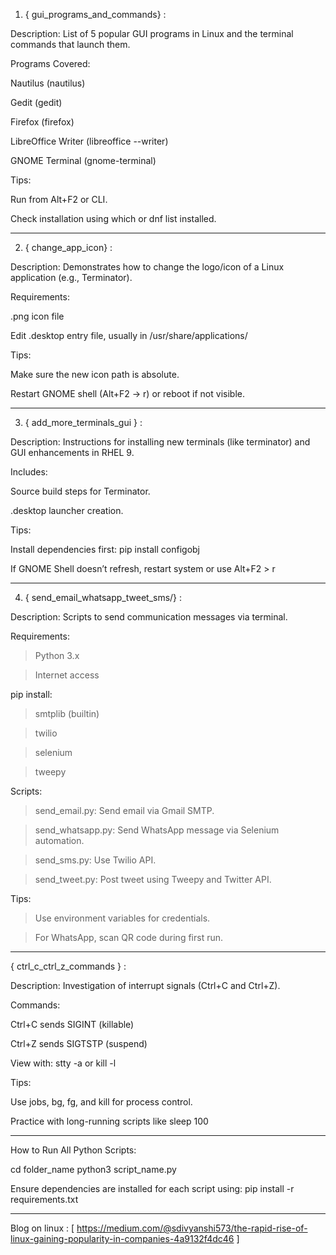 1. { gui_programs_and_commands} :

Description: List of 5 popular GUI programs in Linux and the terminal commands that launch them.

Programs Covered:

Nautilus (nautilus)

Gedit (gedit)

Firefox (firefox)

LibreOffice Writer (libreoffice --writer)

GNOME Terminal (gnome-terminal)

Tips:

Run from Alt+F2 or CLI.

Check installation using which or dnf list installed.

-------------------------------------------------------------------------------------------------------------------------------------------------
2. { change_app_icon} :

Description: Demonstrates how to change the logo/icon of a Linux application (e.g., Terminator).

Requirements:

.png icon file

Edit .desktop entry file, usually in /usr/share/applications/

Tips:

Make sure the new icon path is absolute.

Restart GNOME shell (Alt+F2 → r) or reboot if not visible.
___________________________________________________________________________________________________________________________________________________

3. { add_more_terminals_gui } :

Description: Instructions for installing new terminals (like terminator) and GUI enhancements in RHEL 9.

Includes:

Source build steps for Terminator.

.desktop launcher creation.

Tips:

Install dependencies first: pip install configobj

If GNOME Shell doesn’t refresh, restart system or use Alt+F2 > r
____________________________________________________________________________________________________________________________________________________

4. { send_email_whatsapp_tweet_sms/} :

Description: Scripts to send communication messages via terminal.

Requirements:

> Python 3.x

> Internet access

pip install:

> smtplib (builtin)

> twilio

> selenium

> tweepy

Scripts:

> send_email.py: Send email via Gmail SMTP.

> send_whatsapp.py: Send WhatsApp message via Selenium automation.

> send_sms.py: Use Twilio API.

> send_tweet.py: Post tweet using Tweepy and Twitter API.

Tips:

> Use environment variables for credentials.

> For WhatsApp, scan QR code during first run.

_______________________________________________________________________________________________________________________________________________

{ ctrl_c_ctrl_z_commands } :

Description: Investigation of interrupt signals (Ctrl+C and Ctrl+Z).

Commands:

Ctrl+C sends SIGINT (killable)

Ctrl+Z sends SIGTSTP (suspend)

View with: stty -a or kill -l

Tips:

Use jobs, bg, fg, and kill for process control.

Practice with long-running scripts like sleep 100

_______________________________________________________________________________________________________________________________________________

How to Run All Python Scripts:

cd folder_name
python3 script_name.py

Ensure dependencies are installed for each script using:
pip install -r requirements.txt

______________________________________________________________________________________________________________________________________________

Blog on linux : [ https://medium.com/@sdivyanshi573/the-rapid-rise-of-linux-gaining-popularity-in-companies-4a9132f4dc46 ]

